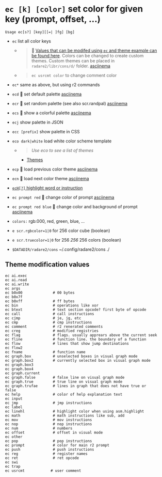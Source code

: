 <!-- TITLE: ec -->

#  `ec [k] [color]` set color for given key (prompt, offset, ...)


```
Usage ec[s?] [key][[=| ]fg] [bg]
```


- `ec` list all color keys
	- > 🚀 [Values that can be modifed using `ec` and theme example can be found here](/options/e/ec/ec-values). Colors can be changed to create custom themes. Custom themes can be placed in `radare2/libr/cons/d/` folder. [asciinema](https://asciinema.org/a/eVDMKMAvyXYJcWwJyym1BlI5O)
	
	- > `ec usrcmt color` to change comment color
- `ec*` same as above, but using r2 commands
- `ecd` 🚀 set default palette [asciinema](https://asciinema.org/a/ZAJTa5eO2ppMdqNwluzLXqVJY)
- `ecr` 🚀 set random palette (see also scr.randpal) [asciinema](https://asciinema.org/a/8mHk3kVjzpZ1Ighs9BIiqf5AX)
- `ecs` 🚀 show a colorful palette [asciinema](https://asciinema.org/a/iUiw2j81mdmlaijEpAH4ewOI8)
- `ecj` show palette in JSON
- `ecc [prefix]` show palette in CSS
- `eco dark|white` load white color scheme template
  - > _Use eco to see a list of themes_

    - [Themes](/home/themes)

- `ecp` 🚀 load previous color theme [asciinema](https://asciinema.org/a/L3Dy3KOAuPpXJr7PrqYqOj0oq)
- `ecn` 🚀 load next color theme [asciinema](https://asciinema.org/a/L3Dy3KOAuPpXJr7PrqYqOj0oq)

- [ `ecH[?]` highlight word or instruction](/options/e/ec/ec_cap_h)

- `ec prompt red` 🚀 change color of prompt [asciinema](https://asciinema.org/a/mYzg8U4nuoX4oyQw6rVlndW8v)
- `ec prompt red blue` 🚀 change color and background of prompt [asciinema](https://asciinema.org/a/mYzg8U4nuoX4oyQw6rVlndW8v)
- `colors:` rgb:000, red, green, blue, ...
- `e scr.rgbcolor=1|0` for 256 color cube (boolean)
- `e scr.truecolor=1|0` for 256 _256_ 256 colors (boolean)
- `$DATADIR/radare2/cons` ~/.config/radare2/cons ./


## Theme modification values
```text
ec ai.exec 
ec ai.read 
ec ai.write 
ec args 
ec b0x00              # 00 bytes
ec b0x7f 
ec b0xff              # ff bytes
ec bin                # operations like xor
ec btext              # text section opcode? first byte of opcode
ec call               # call instructions
ec cjmp               # je, jg, etc
ec cmp                # cmp instructions
ec comment            # r2 renerated comments
ec creg               # modified registries
ec flag               # flags. usually apprears above the current seek
ec fline              # function line. the boundary of a function
ec flow               # lines that show jump destinations
ec flow2 
ec fname              # function name
ec graph.box          # unselected boxes in visual graph mode
ec graph.box2         # currently selected box in visual graph mode
ec graph.box3 
ec graph.box4 
ec graph.current 
ec graph.false        # false line on visual graph mode
ec graph.true         # true line on visual graph mode
ec graph.trufae       # lines in graph that does not have true or false
ec help               # color of help explanation text
ec input 
ec jmp                # jmp instructions
ec label 
ec linehl             # highlight color when using asm.highlight
ec math               # math instructions like sub, add
ec mov                # mov instructions
ec nop                # nop instructions
ec num                # numbers
ec offset             # offset in visual mode
ec other 
ec pop                # pop instructions
ec prompt             # color for main r2 prompt
ec push               # push instructions
ec reg                # register names
ec ret                # ret opcode
ec swi 
ec trap                  
ec usrcmt            # user comment

```

<p hidden>ec ec* ecd ecr ecs ecj ecc eco ecp ecn ecH usrcmt</p>